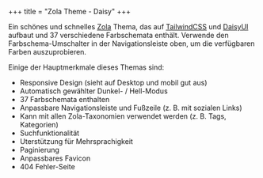 +++
title = "Zola Theme - Daisy"
+++

Ein schönes und schnelles [Zola](https://www.getzola.org/) Thema, das auf [TailwindCSS](https://tailwindcss.com) und [DaisyUI](https://daisyui.com) aufbaut und 37 verschiedene Farbschemata enthält. Verwende den Farbschema-Umschalter in der Navigationsleiste oben, um die verfügbaren Farben auszuprobieren.

Einige der Hauptmerkmale dieses Themas sind:

* Responsive Design (sieht auf Desktop und mobil gut aus)
* Automatisch gewählter Dunkel- / Hell-Modus
* 37 Farbschemata enthalten
* Anpassbare Navigationsleiste und Fußzeile (z. B. mit sozialen Links)
* Kann mit allen Zola-Taxonomien verwendet werden (z. B. Tags, Kategorien)
* Suchfunktionalität
* Uterstützung für Mehrsprachigkeit
* Paginierung
* Anpassbares Favicon
* 404 Fehler-Seite